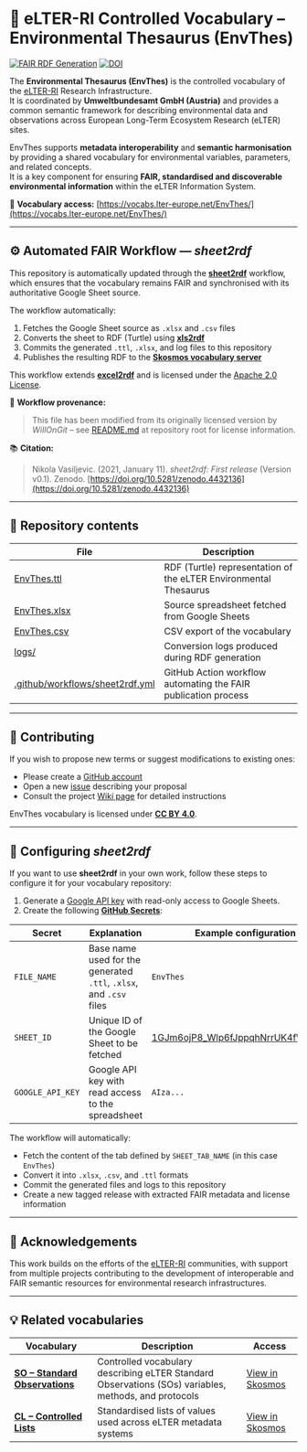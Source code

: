 # 🧩 eLTER-RI Controlled Vocabulary – Environmental Thesaurus (EnvThes)

[![FAIR RDF Generation](https://github.com/LTER-Europe/EnvThes/actions/workflows/sheet2rdf.yml/badge.svg?branch=main)](https://github.com/LTER-Europe/EnvThes/actions/workflows/sheet2rdf.yml)
[![DOI](https://img.shields.io/badge/DOI-10.48373%2F0PWD--C575-blue.svg)](https://doi.org/10.48373/0PWD-C575)

The **Environmental Thesaurus (EnvThes)** is the controlled vocabulary of the [eLTER-RI](https://www.elter-ri.eu/) Research Infrastructure.  
It is coordinated by **Umweltbundesamt GmbH (Austria)** and provides a common semantic framework for describing environmental data and observations across European Long-Term Ecosystem Research (eLTER) sites.  

EnvThes supports **metadata interoperability** and **semantic harmonisation** by providing a shared vocabulary for environmental variables, parameters, and related concepts.  
It is a key component for ensuring **FAIR, standardised and discoverable environmental information** within the eLTER Information System.

📘 **Vocabulary access:** [https://vocabs.lter-europe.net/EnvThes/](https://vocabs.lter-europe.net/EnvThes/)

---

## ⚙️ Automated FAIR Workflow — *sheet2rdf*

This repository is automatically updated through the [**sheet2rdf**](https://github.com/nikokaoja/sheet2rdf) workflow, which ensures that the vocabulary remains FAIR and synchronised with its authoritative Google Sheet source.

The workflow automatically:

1. Fetches the Google Sheet source as `.xlsx` and `.csv` files  
2. Converts the sheet to RDF (Turtle) using [**xls2rdf**](https://github.com/sparna-git/xls2rdf)  
3. Commits the generated `.ttl`, `.xlsx`, and log files to this repository  
4. Publishes the resulting RDF to the [**Skosmos vocabulary server**](https://vocabs.lter-europe.net)

This workflow extends [**excel2rdf**](https://github.com/fair-data-collective/excel2rdf-template) and is licensed under the [Apache 2.0 License](https://github.com/nikokaoja/sheet2rdf/blob/main/License.md).

🧾 **Workflow provenance:**  
> This file has been modified from its originally licensed version by *WillOnGit* – see [README.md](https://github.com/LTER-Europe/EnvThes) at repository root for license information.

📚 **Citation:**  
> Nikola Vasiljevic. (2021, January 11). *sheet2rdf: First release* (Version v0.1). Zenodo. [https://doi.org/10.5281/zenodo.4432136](https://doi.org/10.5281/zenodo.4432136)

---

## 🧠 Repository contents

| File | Description |
|------|--------------|
| [EnvThes.ttl](https://github.com/LTER-Europe/EnvThes/blob/main/EnvThes.ttl) | RDF (Turtle) representation of the eLTER Environmental Thesaurus |
| [EnvThes.xlsx](https://github.com/LTER-Europe/EnvThes/blob/main/EnvThes.xlsx) | Source spreadsheet fetched from Google Sheets |
| [EnvThes.csv](https://github.com/LTER-Europe/EnvThes/blob/main/EnvThes.csv) | CSV export of the vocabulary |
| [logs/](https://github.com/LTER-Europe/EnvThes/tree/main/logs) | Conversion logs produced during RDF generation |
| [.github/workflows/sheet2rdf.yml](https://github.com/LTER-Europe/EnvThes/blob/main/.github/workflows/sheet2rdf.yml) | GitHub Action workflow automating the FAIR publication process |

---

## 💬 Contributing

If you wish to propose new terms or suggest modifications to existing ones:

- Please create a [GitHub account](https://github.com/signup)  
- Open a new [issue](https://github.com/LTER-Europe/EnvThes/issues) describing your proposal
- Consult the project [Wiki page](https://github.com/LTER-Europe/EnvThes/wiki) for detailed instructions

EnvThes vocabulary is licensed under [**CC BY 4.0**](https://creativecommons.org/licenses/by/4.0/).

---

## 🧩 Configuring *sheet2rdf*

If you want to use **sheet2rdf** in your own work, follow these steps to configure it for your vocabulary repository:

1. Generate a [Google API key](https://developers.google.com/sheets/api/guides/authorizing#APIKey) with read-only access to Google Sheets.  
2. Create the following [**GitHub Secrets**](https://docs.github.com/en/actions/security-guides/encrypted-secrets):

| Secret | Explanation | Example configuration for *EnvThes* |
|--------|--------------|--------------------------------------|
| `FILE_NAME` | Base name used for the generated `.ttl`, `.xlsx`, and `.csv` files | `EnvThes` |
| `SHEET_ID` | Unique ID of the Google Sheet to be fetched | [1GJm6ojP8_Wlp6fJppqhNrrUK4fWv03ckTbVVnye494A](https://docs.google.com/spreadsheets/d/1GJm6ojP8_Wlp6fJppqhNrrUK4fWv03ckTbVVnye494A/edit?pli=1&gid=107934398#gid=107934398) |
| `GOOGLE_API_KEY` | Google API key with read access to the spreadsheet | `AIza...` |

The workflow will automatically:
- Fetch the content of the tab defined by `SHEET_TAB_NAME` (in this case `EnvThes`)  
- Convert it into `.xlsx`, `.csv`, and `.ttl` formats  
- Commit the generated files and logs to this repository  
- Create a new tagged release with extracted FAIR metadata and license information

---

## 🧭 Acknowledgements

This work builds on the efforts of the [eLTER-RI](https://elter-ri.eu/) communities, with support from multiple projects contributing to the development of interoperable and FAIR semantic resources for environmental research infrastructures.

---

## 💡 Related vocabularies

| Vocabulary | Description | Access |
|-------------|--------------|--------|
| **[SO – Standard Observations](https://github.com/LTER-Europe/SO)** | Controlled vocabulary describing eLTER Standard Observations (SOs) variables, methods, and protocols | [View in Skosmos](https://vocabs.lter-europe.net/so/en/) |
| **[CL – Controlled Lists](https://github.com/LTER-Europe/eLTER_CL)** | Standardised lists of values used across eLTER metadata systems | [View in Skosmos](https://vocabs.lter-europe.net/cl/en/) |
